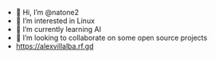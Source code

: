 - 👋 Hi, I’m @natone2
- 👀 I’m interested in Linux
- 🌱 I’m currently learning AI
- 💞️ I’m looking to collaborate on some open source projects
- https://alexvillalba.rf.gd

<!---
natone2/natone2 is a ✨ special ✨ repository because its `README.md` (this file) appears on your GitHub profile.
You can click the Preview link to take a look at your changes.
--->
